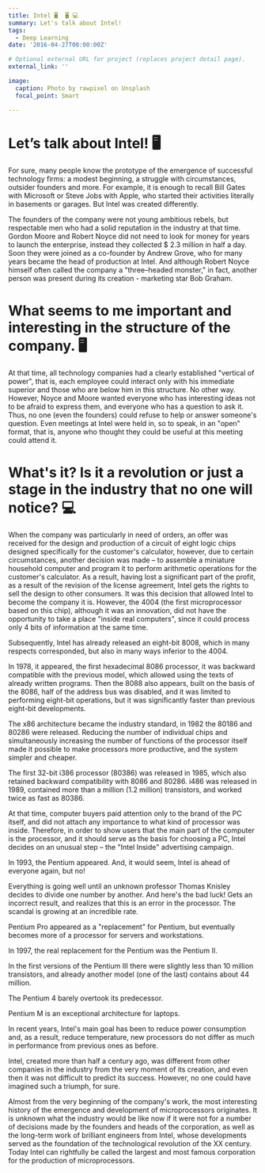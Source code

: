 ```yaml
---
title: Intel 🖥  🖥️ 💻
summary: Let's talk about Intel!
tags:
  - Deep Learning
date: '2016-04-27T00:00:00Z'

# Optional external URL for project (replaces project detail page).
external_link: ''

image:
  caption: Photo by rawpixel on Unsplash
  focal_point: Smart

---
```


# Let’s talk about Intel! 🖥️

For sure, many people know the prototype of the emergence of successful technology firms: a modest beginning, a struggle with circumstances, outsider founders and more. For example, it is enough to recall Bill Gates with Microsoft or Steve Jobs with Apple, who started their activities literally in basements or garages. But Intel was created differently. 

The founders of the company were not young ambitious rebels, but respectable men who had a solid reputation in the industry at that time. Gordon Moore and Robert Noyce did not need to look for money for years to launch the enterprise, instead they collected $ 2.3 million in half a day. Soon they were joined as a co-founder by Andrew Grove, who for many years became the head of production at Intel. And although Robert Noyce himself often called the company a "three–headed monster," in fact, another person was present during its creation - marketing star Bob Graham.

# What seems to me important and interesting in the structure of the company. 🖥  

At that time, all technology companies had a clearly established "vertical of power", that is, each employee could interact only with his immediate superior and those who are below him in this structure. No other way. However, Noyce and Moore wanted everyone who has interesting ideas not to be afraid to express them, and everyone who has a question to ask it. Thus, no one (even the founders) could refuse to help or answer someone's question. Even meetings at Intel were held in, so to speak, in an "open" format, that is, anyone who thought they could be useful at this meeting could attend it. 

# What's it? Is it a revolution or just a stage in the industry that no one will notice? 💻

When the company was particularly in need of orders, an offer was received for the design and production of a circuit of eight logic chips designed specifically for the customer's calculator, however, due to certain circumstances, another decision was made – to assemble a miniature household computer and program it to perform arithmetic operations for the customer's calculator. As a result, having lost a significant part of the profit, as a result of the revision of the license agreement, Intel gets the rights to sell the design to other consumers. It was this decision that allowed Intel to become the company it is. However, the 4004 (the first microprocessor based on this chip), although it was an innovation, did not have the opportunity to take a place "inside real computers", since it could process only 4 bits of information at the same time. 

Subsequently, Intel has already released an eight-bit 8008, which in many respects corresponded, but also in many ways inferior to the 4004.

In 1978, it appeared, the first hexadecimal 8086 processor, it was backward compatible with the previous model, which allowed using the texts of already written programs.  Then the 8088 also appears, built on the basis of the 8086, half of the address bus was disabled, and it was limited to performing eight-bit operations, but it was significantly faster than previous eight-bit developments. 

The x86 architecture became the industry standard, in 1982 the 80186 and 80286 were released. Reducing the number of individual chips and simultaneously increasing the number of functions of the processor itself made it possible to make processors more productive, and the system simpler and cheaper.

The first 32-bit i386 processor (80386) was released in 1985, which also retained backward compatibility with 8086 and 80286. i486 was released in 1989, contained more than a million (1.2 million) transistors, and worked twice as fast as 80386. 

At that time, computer buyers paid attention only to the brand of the PC itself, and did not attach any importance to what kind of processor was inside. Therefore, in order to show users that the main part of the computer is the processor, and it should serve as the basis for choosing a PC, Intel decides on an unusual step – the "Intel Inside" advertising campaign.

In 1993, the Pentium appeared. And, it would seem, Intel is ahead of everyone again, but no! 

Everything is going well until an unknown professor Thomas Knisley decides to divide one number by another. And here's the bad luck! Gets an incorrect result, and realizes that this is an error in the processor. The scandal is growing at an incredible rate. 

Pentium Pro appeared as a "replacement" for Pentium, but eventually becomes more of a processor for servers and workstations. 

In 1997, the real replacement for the Pentium was the Pentium II.

In the first versions of the Pentium III there were slightly less than 10 million transistors, and already another model (one of the last) contains about 44 million.

The Pentium 4 barely overtook its predecessor. 

Pentium M is an exceptional architecture for laptops. 

In recent years, Intel's main goal has been to reduce power consumption and, as a result, reduce temperature, new processors do not differ as much in performance from previous ones as before. 

Intel, created more than half a century ago, was different from other companies in the industry from the very moment of its creation, and even then it was not difficult to predict its success. However, no one could have imagined such a triumph, for sure. 

Almost from the very beginning of the company's work, the most interesting history of the emergence and development of microprocessors originates. It is unknown what the industry would be like now if it were not for a number of decisions made by the founders and heads of the corporation, as well as the long-term work of brilliant engineers from Intel, whose developments served as the foundation of the technological revolution of the XX century. Today Intel can rightfully be called the largest and most famous corporation for the production of microprocessors.

